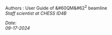 

Authors : User Guide of &#60QM&#62<sup>2</sup> beamline
<br>
<i> Staff scientist at CHESS ID4B <i>


Date: 
<br>
09-17-2024
